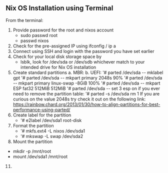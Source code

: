 ## Nix OS Installation using Terminal

From the terminal:
1. Provide password for the root and nixos account
   - sudo passwd root
   - passwd nixos
2. Check for the pre-assigned IP using ifconfig / ip a
3. Connect using SSH and login with the password you have set earlier
4. Check for your local disk storage space by 
   - lsblk, look for /dev/sda or /dev/sdb whichever match to your intended drive for Nix OS installation
6. Create standard partitions
   a. MBR:
   b. UEFI:
      '# parted /dev/sda -- mklabel gpt
      '# parted /dev/sda -- mkpart primary 2048s 90%
      '# parted /dev/sda -- mkpart primary linux-swap -8GiB 100%
      '# parted /dev/sda -- mkpart ESP fat32 512MiB 512MiB
      '# parted /dev/sda -- set 3 esp on
      if you ever need to remove the partition table:
      '# parted -s /dev/sda rm 1
      If you are curious on the value 2048s try check it out on the following link: https://rainbow.chard.org/2013/01/30/how-to-align-partitions-for-best-performance-using-parted/
7. Create label for the partition 
   - '# e2label /dev/sda1 root-disk
8. Format the partition
   - '# mkfs.ext4 -L nixos /dev/sda1
   - '# mkswap -L swap /dev/sda2
10. Mount the partition
   - mkdir -p /mnt/root
   - mount /dev/sda1 /mnt/root
11. 
